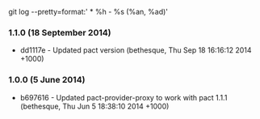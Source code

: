 git log --pretty=format:'  * %h - %s (%an, %ad)'

### 1.1.0 (18 September 2014)

* dd1117e - Updated pact version (bethesque, Thu Sep 18 16:16:12 2014 +1000)

### 1.0.0 (5 June 2014)

* b697616 - Updated pact-provider-proxy to work with pact 1.1.1 (bethesque, Thu Jun 5 18:38:10 2014 +1000)
